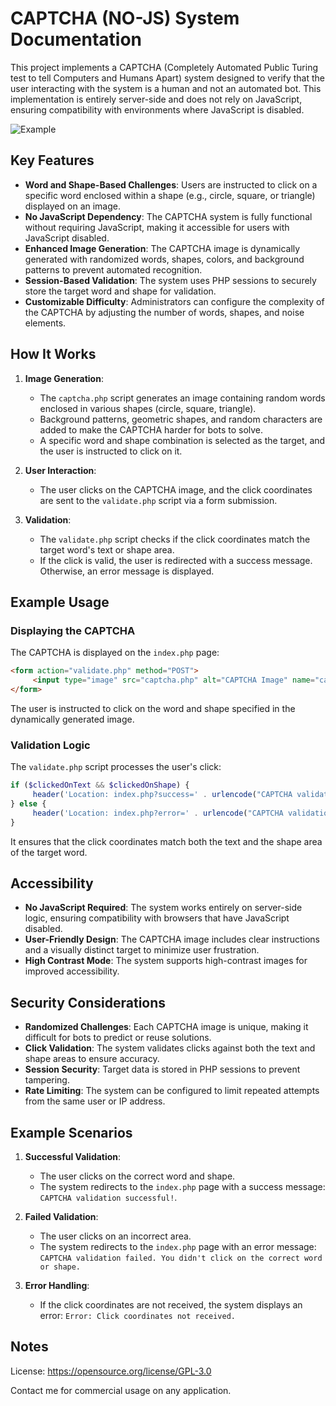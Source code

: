 # CAPTCHA (NO-JS) System Documentation

This project implements a CAPTCHA (Completely Automated Public Turing test to tell Computers and Humans Apart) system designed to verify that the user interacting with the system is a human and not an automated bot. This implementation is entirely server-side and does not rely on JavaScript, ensuring compatibility with environments where JavaScript is disabled.

![Example](https://github.com/user-attachments/assets/015a5b9d-bf63-495e-906e-554436de0214)

## Key Features

- **Word and Shape-Based Challenges**: Users are instructed to click on a specific word enclosed within a shape (e.g., circle, square, or triangle) displayed on an image.
- **No JavaScript Dependency**: The CAPTCHA system is fully functional without requiring JavaScript, making it accessible for users with JavaScript disabled.
- **Enhanced Image Generation**: The CAPTCHA image is dynamically generated with randomized words, shapes, colors, and background patterns to prevent automated recognition.
- **Session-Based Validation**: The system uses PHP sessions to securely store the target word and shape for validation.
- **Customizable Difficulty**: Administrators can configure the complexity of the CAPTCHA by adjusting the number of words, shapes, and noise elements.

## How It Works

1. **Image Generation**:
    - The `captcha.php` script generates an image containing random words enclosed in various shapes (circle, square, triangle).
    - Background patterns, geometric shapes, and random characters are added to make the CAPTCHA harder for bots to solve.
    - A specific word and shape combination is selected as the target, and the user is instructed to click on it.

2. **User Interaction**:
    - The user clicks on the CAPTCHA image, and the click coordinates are sent to the `validate.php` script via a form submission.

3. **Validation**:
    - The `validate.php` script checks if the click coordinates match the target word's text or shape area.
    - If the click is valid, the user is redirected with a success message. Otherwise, an error message is displayed.

## Example Usage

### Displaying the CAPTCHA

The CAPTCHA is displayed on the `index.php` page:

```html
<form action="validate.php" method="POST">
     <input type="image" src="captcha.php" alt="CAPTCHA Image" name="captcha_click" class="captcha-image">
</form>
```

The user is instructed to click on the word and shape specified in the dynamically generated image.

### Validation Logic

The `validate.php` script processes the user's click:

```php
if ($clickedOnText && $clickedOnShape) {
     header('Location: index.php?success=' . urlencode("CAPTCHA validation successful!"));
} else {
     header('Location: index.php?error=' . urlencode("CAPTCHA validation failed. You didn't click on the correct word or shape."));
}
```

It ensures that the click coordinates match both the text and the shape area of the target word.

## Accessibility

- **No JavaScript Required**: The system works entirely on server-side logic, ensuring compatibility with browsers that have JavaScript disabled.
- **User-Friendly Design**: The CAPTCHA image includes clear instructions and a visually distinct target to minimize user frustration.
- **High Contrast Mode**: The system supports high-contrast images for improved accessibility.

## Security Considerations

- **Randomized Challenges**: Each CAPTCHA image is unique, making it difficult for bots to predict or reuse solutions.
- **Click Validation**: The system validates clicks against both the text and shape areas to ensure accuracy.
- **Session Security**: Target data is stored in PHP sessions to prevent tampering.
- **Rate Limiting**: The system can be configured to limit repeated attempts from the same user or IP address.

## Example Scenarios

1. **Successful Validation**:
    - The user clicks on the correct word and shape.
    - The system redirects to the `index.php` page with a success message: `CAPTCHA validation successful!`.

2. **Failed Validation**:
    - The user clicks on an incorrect area.
    - The system redirects to the `index.php` page with an error message: `CAPTCHA validation failed. You didn't click on the correct word or shape.`

3. **Error Handling**:
    - If the click coordinates are not received, the system displays an error: `Error: Click coordinates not received.`

## Notes

License: https://opensource.org/license/GPL-3.0

Contact me for commercial usage on any application.


